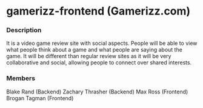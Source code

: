 # gamerizz-frontend (Gamerizz.com)

### Description
It is a video game review site with social aspects. People will be able to view what people think about a game and what people are saying about the game. It will be different than regular review sites as it will be very collaborative and social, allowing people to connect over shared interests.


### Members
Blake Rand (Backend)
Zachary Thrasher (Backend)
Max Ross (Frontend)
Brogan Tagman (Frontend)
